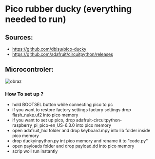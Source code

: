 # Pico rubber ducky (everything needed to run)

## Sources:
- https://github.com/dbisu/pico-ducky
- https://github.com/adafruit/circuitpython/releases

## Microcontroler:

![obraz](https://user-images.githubusercontent.com/32677600/145720889-7136c778-1f71-4926-827c-33dc3bc6515f.png)

### How To set up ?
- hold BOOTSEL button while connecting pico to pc 
- if you want to restore factory settings factory settings drop flash_nuke.uf2 into pico memory
- if you want to set up pico, drop adafruit-circuitpython-raspberry_pi_pico-en_US-6.3.0 into pico memory
- open adafruit_hid folder and drop keyboard.mpy into lib folder inside pico memory
- drop duckyinpython.py int pico memory and rename it to "code.py"
- open payloads folder and drop payload.dd into pico memory 
- scrip woll run instantly


